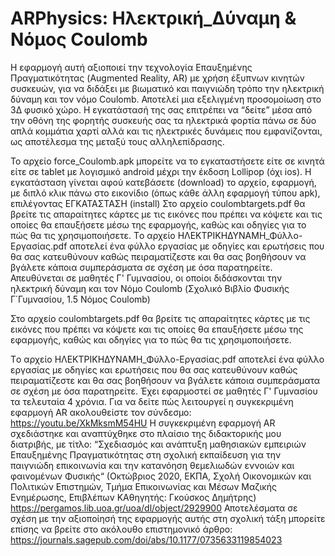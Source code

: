 # ARPhysics: Ηλεκτρική_Δύναμη & Νόμος Coulomb
H εφαρμογή αυτή αξιοποιεί την τεχνολογία Επαυξημένης Πραγματικότητας (Augmented Reality, AR) με χρήση έξυπνων κινητών συσκευών, για να διδάξει με βιωματικό και παιγνιώδη τρόπο την ηλεκτρική δύναμη και τον νόμο Coulomb. Αποτελεί μια εξελιγμένη προσομοίωση στο 3Δ φυσικό χώρο. Η εγκατάστασή της σας επιτρέπει να “δείτε” μέσα από την οθόνη της φορητής συσκευής σας τα ηλεκτρικά φορτία πάνω σε δύο απλά κομμάτια χαρτί αλλά και τις ηλεκτρικές δυνάμεις που εμφανίζονται, ως αποτέλεσμα της μεταξύ τους αλληλεπίδρασης.  
 
Το αρχείο force_Coulomb.apk μπορείτε να το εγκαταστήσετε είτε σε κινητά είτε σε tablet με λογισμικό android μέχρι την έκδοση Lollipop (όχι ios).
Η εγκατάσταση γίνεται αφού κατεβάσετε (download) το αρχείο, εφαρμογή, με διπλό κλικ πάνω στο εικονίδιο (όπως κάθε άλλη εφαρμογή τύπου apk), επιλέγοντας ΕΓΚΑΤΑΣΤΑΣΗ (install)
Στο αρχείο coulombtargets.pdf θα βρείτε τις απαραίτητες κάρτες με τις εικόνες που πρέπει να κόψετε και τις οποίες θα επαυξήσετε μέσω της εφαρμογής, καθώς και οδηγίες για το πώς θα τις χρησιμοποιήσετε.
Tο αρχείο ΗΛΕΚΤΡΙΚΗΔΥΝΑΜΗ_Φύλλο-Εργασίας.pdf αποτελεί ένα φύλλο εργασίας με οδηγίες και ερωτήσεις που θα σας κατευθύνουν καθώς πειραματίζεστε και θα σας βοηθήσουν να βγάλετε κάποια συμπεράσματα σε σχέση με όσα παρατηρείτε. Απευθύνεται σε μαθητές Γ' Γυμνασίου, οι οποίοι διδάσκονται την ηλεκτρική δύναμη και τον Νόμο Coulomb (Σχολικό Βιβλίο Φυσικής Γ΄Γυμνασίου, 1.5 Νόμος Coulomb)

Στο αρχείο coulombtargets.pdf θα βρείτε τις απαραίτητες κάρτες με τις εικόνες που πρέπει να κόψετε και τις οποίες θα επαυξήσετε μέσω της εφαρμογής, καθώς και οδηγίες για το πώς θα τις χρησιμοποιήσετε.

Tο αρχείο ΗΛΕΚΤΡΙΚΗΔΥΝΑΜΗ_Φύλλο-Εργασίας.pdf αποτελεί ένα φύλλο εργασίας με οδηγίες και ερωτήσεις που θα σας κατευθύνουν καθώς πειραματίζεστε και θα σας βοηθήσουν να βγάλετε κάποια συμπεράσματα σε σχέση με όσα παρατηρείτε. Έχει εφαρμοστεί σε μαθητές Γ' Γυμνασίου τα τελευταία 4 χρόνια.
Για να δείτε πώς λειτουργεί η συγκεκριμένη εφαρμογή AR ακολουθείστε τον σύνδεσμο:
https://youtu.be/XkMksmM54HU
Η συγκεκριμένη εφαρμογή AR σχεδιάστηκε και αναπτύχθηκε στο πλαίσιο της διδακτορικής μου διατριβής, με τίτλο:
“Σχεδιασμός και ανάπτυξη μαθησιακών εμπειριών Επαυξημένης Πραγματικότητας στη σχολική εκπαίδευση για την παιγνιώδη επικοινωνία και την κατανόηση θεμελιωδών εννοιών και φαινομένων Φυσικής“ (Οκτώβριος 2020, ΕΚΠΑ, Σχολή Οικονομικών και Πολιτικών Επιστημών, Τμήμα Επικοινωνίας και Μέσων Μαζικής Ενημέρωσης, Επιβλέπων ΚΑθηγητής: Γκούσκος Δημήτρης)
https://pergamos.lib.uoa.gr/uoa/dl/object/2929900
Αποτελέσματα σε σχέση με την αξιοποίησή της εφαρμογής αυτής στη σχολική τάξη μπορείτε επίσης να βρείτε στο ακόλουθο επιστημονικό άρθρο:
https://journals.sagepub.com/doi/abs/10.1177/0735633119854023
